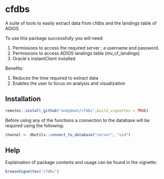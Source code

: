 # cfdbs

A suite of tools to easily extract data from cfdbs and the landings table of ADIOS

To use this package successfully you will need:

1. Permissions to access the required server : a username and password.
2. Permissions to access ADIOS landings table (mv_cf_landings)
3. Oracle's instantClient installed

Benefits: 

1. Reduces the time required to extract data
2. Enables the user to focus on analysis and visualization

## Installation

```r 
remotes::install_github("andybeet/cfdbs",build_vignettes = TRUE)
```

Before using any of the functions a connection to the database will be required using the following:

```r 
channel <- dbutils::connect_to_database("server", "uid")
```


## Help

Explaination of package contents and usage can be found in the vignette:

``` r
browseVignettes("cfdbs")
```






